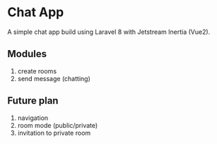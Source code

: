# Chat App
A simple chat app build using Laravel 8 with Jetstream Inertia (Vue2).

## Modules
1. create rooms
2. send message (chatting)

## Future plan
1. navigation
2. room mode (public/private)
3. invitation to private room